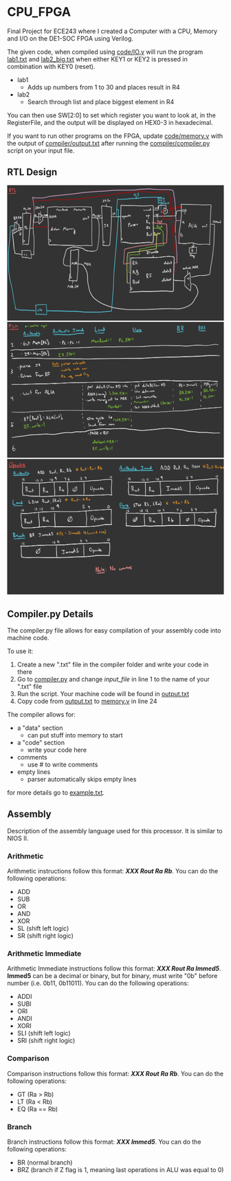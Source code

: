# CPU_FPGA
Final Project for ECE243 where I created a Computer with a CPU, Memory and I/O on the DE1-SOC FPGA using Verilog.


The given code, when compiled using [code/IO.v](https://github.com/adamrt27/CPU_FPGA/blob/main/code/IO.v) will run the program [lab1.txt](https://github.com/adamrt27/CPU_FPGA/blob/main/compiler/lab1.txt) and [lab2_big.txt](https://github.com/adamrt27/CPU_FPGA/blob/main/compiler/lab2_big.txt) when either KEY1 or KEY2 is pressed in combination with KEY0 (reset). 
* lab1
  * Adds up numbers from 1 to 30 and places result in R4
* lab2
  * Search through list and place biggest element in R4
 
 
You can then use SW[2:0] to set which register you want to look at, in the RegisterFile, and the output will be displayed on HEX0-3 in hexadecimal.


If you want to run other programs on the FPGA, update [code/memory.v](https://github.com/adamrt27/CPU_FPGA/blob/main/code/memory.v) with the output of [compiler/output.txt](https://github.com/adamrt27/CPU_FPGA/blob/main/compiler/output.txt) after running the [compiler/compiler.py](https://github.com/adamrt27/CPU_FPGA/blob/main/compiler/compiler.py) script on your input file.

## RTL Design
![Datapath](https://github.com/adamrt27/CPU_FPGA/blob/main/readme/Project-7.jpg)
![Finite State Machine](https://github.com/adamrt27/CPU_FPGA/blob/main/readme/Project-8.jpg)
![Opcodes](https://github.com/adamrt27/CPU_FPGA/blob/main/readme/Project-9.jpg)

## Compiler.py Details
The compiler.py file allows for easy compilation of your assembly code into machine code. 

To use it:
1) Create a new ".txt" file in the compiler folder and write your code in there
2) Go to [compiler.py](compiler/compiler.py) and change *input_file* in line 1 to the name of your ".txt" file
3) Run the script. Your machine code will be found in [output.txt](compiler/output.txt)
4) Copy code from [output.txt](compiler/output.txt) to [memory.v](code/memory.v) in line 24

The compiler allows for:
* a "data" section
  * can put stuff into memory to start
* a "code" section
  * write your code here
* comments
  * use # to write comments
* empty lines
  * parser automatically skips empty lines
 
for more details go to [example.txt](compiler/example.txt).

## Assembly
Description of the assembly language used for this processor. It is similar to NIOS II.
### Arithmetic
Arithmetic instructions follow this format: **_XXX Rout Ra Rb_**.
You can do the following operations:
* ADD
* SUB
* OR
* AND
* XOR
* SL (shift left logic)
* SR (shift right logic)

### Arithmetic Immediate
Arithmetic Immediate instructions follow this format: **_XXX Rout Ra Immed5_**. **Immed5** can be a decimal or binary, but for binary, must write "0b" before number (i.e. 0b11, 0b11011).
You can do the following operations:
* ADDI
* SUBI
* ORI
* ANDI
* XORI
* SLI (shift left logic)
* SRI (shift right logic)

### Comparison
Comparison instructions follow this format: **_XXX Rout Ra Rb_**.
You can do the following operations:
* GT (Ra > Rb)
* LT (Ra < Rb)
* EQ (Ra == Rb)

### Branch
Branch instructions follow this format: **_XXX Immed5_**.
You can do the following operations:
* BR (normal branch)
* BRZ (branch if Z flag is 1, meaning last operations in ALU was equal to 0)
